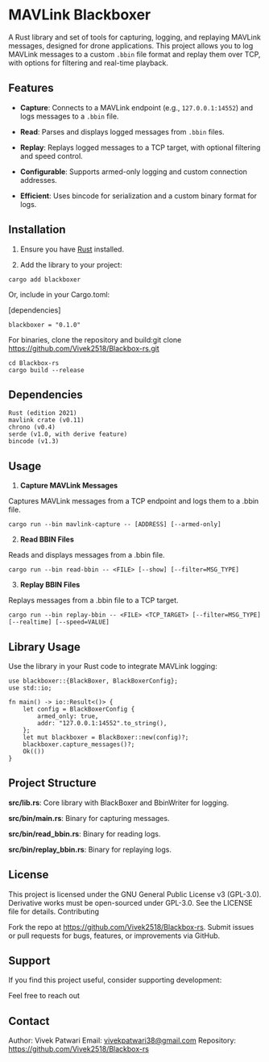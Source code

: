 # MAVLink Blackboxer

A Rust library and set of tools for capturing, logging, and replaying MAVLink messages, designed for drone applications. This project allows you to log MAVLink messages to a custom `.bbin` file format and replay them over TCP, with options for filtering and real-time playback.

## Features

- **Capture**: Connects to a MAVLink endpoint (e.g., `127.0.0.1:14552`) and logs messages to a `.bbin` file.

- **Read**: Parses and displays logged messages from `.bbin` files.

- **Replay**: Replays logged messages to a TCP target, with optional filtering and speed control.

- **Configurable**: Supports armed-only logging and custom connection addresses.

- **Efficient**: Uses bincode for serialization and a custom binary format for logs.


## Installation

1. Ensure you have [Rust](https://www.rust-lang.org/tools/install) installed.

2. Add the library to your project:

 ```
cargo add blackboxer
```
 Or, include in your Cargo.toml:

[dependencies]

```
blackboxer = "0.1.0"
```
For binaries, clone the repository and build:git clone https://github.com/Vivek2518/Blackbox-rs.git

```
cd Blackbox-rs
cargo build --release
```


## Dependencies

```
Rust (edition 2021)
mavlink crate (v0.11)
chrono (v0.4)
serde (v1.0, with derive feature)
bincode (v1.3)
```

## Usage
1. **Capture MAVLink Messages**

Captures MAVLink messages from a TCP endpoint and logs them to a .bbin file.

```
cargo run --bin mavlink-capture -- [ADDRESS] [--armed-only]
```

2. **Read BBIN Files**

Reads and displays messages from a .bbin file.

```
cargo run --bin read-bbin -- <FILE> [--show] [--filter=MSG_TYPE]
```

3. **Replay BBIN Files**

Replays messages from a .bbin file to a TCP target.

```
cargo run --bin replay-bbin -- <FILE> <TCP_TARGET> [--filter=MSG_TYPE] [--realtime] [--speed=VALUE]
```


## Library Usage

Use the library in your Rust code to integrate MAVLink logging:

```
use blackboxer::{BlackBoxer, BlackBoxerConfig};
use std::io;

fn main() -> io::Result<()> {
    let config = BlackBoxerConfig {
        armed_only: true,
        addr: "127.0.0.1:14552".to_string(),
    };
    let mut blackboxer = BlackBoxer::new(config)?;
    blackboxer.capture_messages()?;
    Ok(())
}
```

## Project Structure

**src/lib.rs**: Core library with BlackBoxer and BbinWriter for logging.

**src/bin/main.rs**: Binary for capturing messages.

**src/bin/read_bbin.rs**: Binary for reading logs.

**src/bin/replay_bbin.rs**: Binary for replaying logs.

## License

This project is licensed under the GNU General Public License v3 (GPL-3.0). Derivative works must be open-sourced under GPL-3.0. See the LICENSE file for details.
Contributing

Fork the repo at https://github.com/Vivek2518/Blackbox-rs.
Submit issues or pull requests for bugs, features, or improvements via GitHub.

## Support

If you find this project useful, consider supporting development:

Feel free to reach out

## Contact

Author: Vivek Patwari
Email: vivekpatwari38@gmail.com
Repository: https://github.com/Vivek2518/Blackbox-rs



